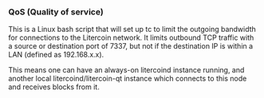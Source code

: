 ### QoS (Quality of service) ###

This is a Linux bash script that will set up tc to limit the outgoing bandwidth for connections to the Litercoin network. It limits outbound TCP traffic with a source or destination port of 7337, but not if the destination IP is within a LAN (defined as 192.168.x.x).

This means one can have an always-on litercoind instance running, and another local litercoind/litercoin-qt instance which connects to this node and receives blocks from it.
